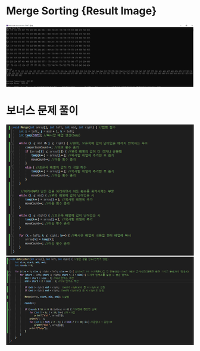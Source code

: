 # Merge Sorting {Result Image}
![](./mergesort.PNG)

# 보너스 문제 풀이
![](./B_mergesort1.PNG)
![](./B_mergesort2.PNG)
